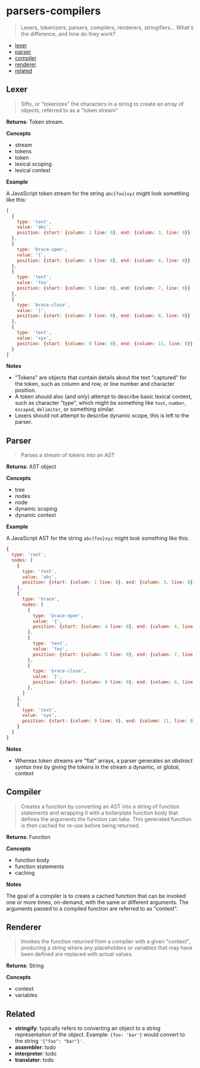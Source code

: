 # parsers-compilers

> Lexers, tokenizers, parsers, compilers, renderers, stringifiers... What's the difference, and how do they work? 

- [lexer](#lexer)
- [parser](#parser)
- [compiler](#compiler)
- [renderer](#renderer)
- [related](#related)

## Lexer

> Sifts, or "tokenizes" the characters in a string to create an array of objects, referred to as a "token stream"

**Returns**: Token stream.

**Concepts**

- stream
- tokens
- token
- lexical scoping
- lexical context

**Example**

A JavaScript token stream for the string `abc{foo}xyz` might look something like this:

```js
[
  {
    type: 'text',
    value: 'abc',
    position: {start: {column: 1 line: 0}, end: {column: 3, line: 0}}
  },
  {
    type: 'brace-open',
    value: '{',
    position: {start: {column: 4 line: 0}, end: {column: 4, line: 0}}
  },
  {
    type: 'text',
    value: 'foo',
    position: {start: {column: 5 line: 0}, end: {column: 7, line: 0}}
  },
  {
    type: 'brace-close',
    value: '}',
    position: {start: {column: 8 line: 0}, end: {column: 8, line: 0}}
  },
  {
    type: 'text',
    value: 'xyx',
    position: {start: {column: 9 line: 0}, end: {column: 11, line: 0}}
  }
]
```

**Notes**

- "Tokens" are objects that contain details about the text "captured" for the token, such as column and row, or line number and character position.
- A token should also (and only) attempt to describe basic lexical context, such as character "type", which might be something like `text`, `number`, `escaped`, `delimiter`, or something similar.
- Lexers should not attempt to describe dynamic scope, this is left to the parser.  

## Parser

> Parses a stream of tokens into an AST

**Returns**: AST object

**Concepts**

- tree
- nodes
- node
- dynamic scoping
- dynamic context

**Example**

A JavaScript AST for the string `abc{foo}xyz` might look something like this:

```js
{
  type: 'root',
  nodes: [
    {
      type: 'text',
      value: 'abc',
      position: {start: {column: 1 line: 0}, end: {column: 3, line: 0}}
    },
    {
      type: 'brace',
      nodes: [
        {
          type: 'brace-open',
          value: '{',
          position: {start: {column: 4 line: 0}, end: {column: 4, line: 0}}
        },
        {
          type: 'text',
          value: 'foo',
          position: {start: {column: 5 line: 0}, end: {column: 7, line: 0}}
        },
        {
          type: 'brace-close',
          value: '}',
          position: {start: {column: 8 line: 0}, end: {column: 8, line: 0}}
        },
      ]
    },
    {
      type: 'text',
      value: 'xyx',
      position: {start: {column: 9 line: 0}, end: {column: 11, line: 0}}
    }
  ]
}
```

**Notes**

- Whereas token streams are "flat" arrays, a parser generates an _abstract syntax tree_ by giving the tokens in the stream a dynamic, or global, context

## Compiler

> Creates a function by converting an AST into a string of function statements and wrapping it with a boilerplate function body that defines the arguments the function can take. This generated function is then cached for re-use before being returned.

**Returns**: Function

**Concepts**

- function body
- function statements
- caching

**Notes**

The goal of a compiler is to create a cached function that can be invoked one or more times, on-demand, with the same or different arguments. The arguments passed to a compiled function are referred to as "context".

## Renderer

> Invokes the function returned from a compiler with a given "context", producing a string where any placeholders or variables that may have been defined are replaced with actual values.

**Returns**: String

**Concepts**

- context
- variables

## Related

- **stringify**: typically refers to converting an object to a string representation of the object. Example: `{foo: 'bar'}` would convert to the string `'{"foo": "bar"}'`.
- **assembler**: todo
- **interpreter**: todo
- **translater**: todo